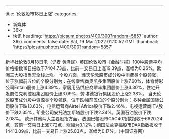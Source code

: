 
---
title: '伦敦股市18日上涨'
categories: 
 - 新媒体
 - 36kr
 - 快讯
headimg: 'https://picsum.photos/400/300?random=5857'
author: 36kr
comments: false
date: Sat, 19 Mar 2022 01:10:52 GMT
thumbnail: 'https://picsum.photos/400/300?random=5857'
---

<div>   
新华社伦敦3月18日电（记者 黄泽民）英国伦敦股市《金融时报》100种股票平均价格指数18日报收于7404.73点，比前一交易日上涨19.39点，涨幅为0.26%。欧洲三大股指当天全线上涨。
个股方面，当天伦敦股市成分股中消费类个股领涨，位于涨幅前五位的个股分别为：在线零售商奥凯多集团股价上涨7.60%，体育博彩公司Entain股价上涨4.39%，家居用品供应商翠丰集团股价上涨3.30%，住宅开发商伯克利控股集团股价上涨3.09%，劳埃德银行集团股价上涨2.38%。
当天伦敦股市成分股中资源类个股领跌，位于跌幅前五位的个股分别为：多种金属国际公司股价下跌13.63%，电信运营商Airtel Africa股价下跌2.46%，电视运营商ITV股价下跌2.35%，矿业公司安托法加斯塔股价下跌2.34%，英国石油股价下跌2.08%。
欧洲其他两大主要股指方面，法国巴黎股市CAC40指数报收于6620.24点，较前一交易日上涨7.72点，涨幅为0.12%；德国法兰克福股市DAX指数报收于14413.09点，比前一交易日上涨25.03点，涨幅为0.17%。（中国证券网）  
</div>
            